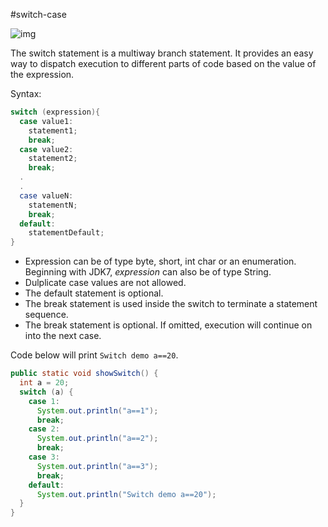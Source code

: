 #switch-case

![img](https://lh3.googleusercontent.com/_BiRG_YxzLtfQ-MLlv6dLY-qYdaC3F7Z0YuGXWt8uLHUrbaO9XFtSvpB8s4rbJgAGlH3mEjOZXMzjBv-9ef3AXaxiEX5q9cet2pXMbphKMb59UlWB9EOtmlX2U2Jmz7Lh5XarpV1DXSgx5Uhoe367eyHN7afbusP3fTQfQMG-NUNqTAukCq17nb_kHdvzbCLJX8Ey4-ZWWTHbSGgTM3yPOMu8rUkcWpiTvNm4383QuDQRBFFgnlkF3IsEIOBh-pP0Sls98m1i5gJg0RVHWUj0jYAnOV8cSYJMORft_6TEXEuq8VbUU7VGK6uULg6cSLcTZml5mDNe_cmKX100BEQww-nbLizSIGoe6r0m7cnvRoBSHRYoR3TkwvZgS2jgmJv93eWFVbKgjwvWWCNjqNrcPNQf4upUnpVlR6ieiHzsfrgrgC-nFgAfOGQIlsQuKQBtn9xXVyHQRvRRXp4GbhiUx70AFLaCyBMzFptrwv_iyN0mTmVPpIFs4w5RmH9Cw8Hq5-wifFOWB8CHWhGXpDHZlM4E_ZOwNZJNpAnafbK-L5HvHiJcO_4xuCOQ4Y0aF8yb0HTBU-1fsVJAfNBZP2YmnTn3wnrVGXwQ10kQ112YzRy3nZuRK0gFh9AbTAmMjw=w702-h971-no)

The switch statement is a multiway branch statement. It provides an easy way to dispatch execution to different parts of code based on the value of the expression.

Syntax:

```java
switch (expression){
  case value1:
    statement1;
    break;
  case value2:
    statement2;
    break;
  .
  .
  case valueN:
    statementN;
    break;
  default:
    statementDefault;
}
```

- Expression can be of type byte, short, int char or an enumeration. Beginning with JDK7, *expression* can also be of type String.
- Dulplicate case values are not allowed.
- The default statement is optional.
- The break statement is used inside the switch to terminate a statement sequence.
- The break statement is optional. If omitted, execution will continue on into the next case.

Code below will print `Switch demo a==20`.

```java
public static void showSwitch() {
  int a = 20;
  switch (a) {
    case 1:
      System.out.println("a==1");
      break;
    case 2:
      System.out.println("a==2");
      break;
    case 3:
      System.out.println("a==3");
      break;
    default:
      System.out.println("Switch demo a==20");
  }
}
```

